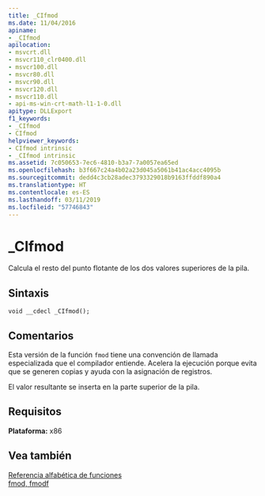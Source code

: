 ```yaml
---
title: _CIfmod
ms.date: 11/04/2016
apiname:
- _CIfmod
apilocation:
- msvcrt.dll
- msvcr110_clr0400.dll
- msvcr100.dll
- msvcr80.dll
- msvcr90.dll
- msvcr120.dll
- msvcr110.dll
- api-ms-win-crt-math-l1-1-0.dll
apitype: DLLExport
f1_keywords:
- _CIfmod
- CIfmod
helpviewer_keywords:
- CIfmod intrinsic
- _CIfmod intrinsic
ms.assetid: 7c050653-7ec6-4810-b3a7-7a0057ea65ed
ms.openlocfilehash: b3f667c24a4b02a23d045a5061b41ac4acc4095b
ms.sourcegitcommit: dedd4c3cb28adec3793329018b9163ffddf890a4
ms.translationtype: HT
ms.contentlocale: es-ES
ms.lasthandoff: 03/11/2019
ms.locfileid: "57746843"
---
```

# <a name="cifmod"></a>_CIfmod

Calcula el resto del punto flotante de los dos valores superiores de la pila.

## <a name="syntax"></a>Sintaxis

```
void __cdecl _CIfmod();
```

## <a name="remarks"></a>Comentarios

Esta versión de la función `fmod` tiene una convención de llamada especializada que el compilador entiende. Acelera la ejecución porque evita que se generen copias y ayuda con la asignación de registros.

El valor resultante se inserta en la parte superior de la pila.

## <a name="requirements"></a>Requisitos

**Plataforma:** x86

## <a name="see-also"></a>Vea también

[Referencia alfabética de funciones](../c-runtime-library/reference/crt-alphabetical-function-reference.md)<br/>
[fmod, fmodf](../c-runtime-library/reference/fmod-fmodf.md)
